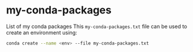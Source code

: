 # my-conda-packages
List of my conda packages
This `my-conda-packages.txt` file can be used to create an environment using:
```bash
conda create --name <env> --file my-conda-packages.txt
```
